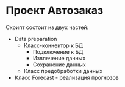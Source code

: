 ﻿# Проект Автозаказ
Скрипт состоит из двух частей:
* Data preparation 
  * Класс-коннектор к БД 
    * Подключение к БД
    * Извлечение данных
    * Сохранение данных 
  * Класс предобработки данных
* Класс Forecast - реализация прогнозов
